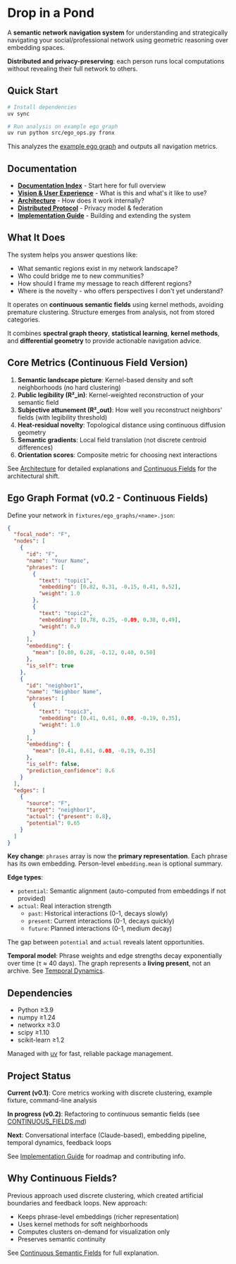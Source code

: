 # Drop in a Pond

A **semantic network navigation system** for understanding and strategically navigating your social/professional network using geometric reasoning over embedding spaces.

**Distributed and privacy-preserving**: each person runs local computations without revealing their full network to others.

## Quick Start

```bash
# Install dependencies
uv sync

# Run analysis on example ego graph
uv run python src/ego_ops.py fronx
```

This analyzes the [example ego graph](fixtures/ego_graphs/fronx.json) and outputs all navigation metrics.

## Documentation

- **[Documentation Index](docs/INDEX.md)** - Start here for full overview
- **[Vision & User Experience](docs/VISION.md)** - What is this and what's it like to use?
- **[Architecture](docs/ARCHITECTURE.md)** - How does it work internally?
- **[Distributed Protocol](docs/DISTRIBUTED.md)** - Privacy model & federation
- **[Implementation Guide](docs/IMPLEMENTATION.md)** - Building and extending the system

## What It Does

The system helps you answer questions like:

- What semantic regions exist in my network landscape?
- Who could bridge me to new communities?
- How should I frame my message to reach different regions?
- Where is the novelty - who offers perspectives I don't yet understand?

It operates on **continuous semantic fields** using kernel methods, avoiding premature clustering. Structure emerges from analysis, not from stored categories.

It combines **spectral graph theory**, **statistical learning**, **kernel methods**, and **differential geometry** to provide actionable navigation advice.

## Core Metrics (Continuous Field Version)

1. **Semantic landscape picture**: Kernel-based density and soft neighborhoods (no hard clustering)
2. **Public legibility (R²_in)**: Kernel-weighted reconstruction of your semantic field
3. **Subjective attunement (R²_out)**: How well you reconstruct neighbors' fields (with legibility threshold)
4. **Heat-residual novelty**: Topological distance using continuous diffusion geometry
5. **Semantic gradients**: Local field translation (not discrete centroid differences)
6. **Orientation scores**: Composite metric for choosing next interactions

See [Architecture](docs/ARCHITECTURE.md) for detailed explanations and [Continuous Fields](docs/CONTINUOUS_FIELDS.md) for the architectural shift.

## Ego Graph Format (v0.2 - Continuous Fields)

Define your network in `fixtures/ego_graphs/<name>.json`:

```json
{
  "focal_node": "F",
  "nodes": [
    {
      "id": "F",
      "name": "Your Name",
      "phrases": [
        {
          "text": "topic1",
          "embedding": [0.82, 0.31, -0.15, 0.41, 0.52],
          "weight": 1.0
        },
        {
          "text": "topic2",
          "embedding": [0.78, 0.25, -0.09, 0.38, 0.49],
          "weight": 0.9
        }
      ],
      "embedding": {
        "mean": [0.80, 0.28, -0.12, 0.40, 0.50]
      },
      "is_self": true
    },
    {
      "id": "neighbor1",
      "name": "Neighbor Name",
      "phrases": [
        {
          "text": "topic3",
          "embedding": [0.41, 0.61, 0.08, -0.19, 0.35],
          "weight": 1.0
        }
      ],
      "embedding": {
        "mean": [0.41, 0.61, 0.08, -0.19, 0.35]
      },
      "is_self": false,
      "prediction_confidence": 0.6
    }
  ],
  "edges": [
    {
      "source": "F",
      "target": "neighbor1",
      "actual": {"present": 0.8},
      "potential": 0.65
    }
  ]
}
```

**Key change**: `phrases` array is now the **primary representation**. Each phrase has its own embedding. Person-level `embedding.mean` is optional summary.

**Edge types**:
- `potential`: Semantic alignment (auto-computed from embeddings if not provided)
- `actual`: Real interaction strength
  - `past`: Historical interactions (0-1, decays slowly)
  - `present`: Current interactions (0-1, decays quickly)
  - `future`: Planned interactions (0-1, medium decay)

The gap between `potential` and `actual` reveals latent opportunities.

**Temporal model**: Phrase weights and edge strengths decay exponentially over time (τ ≈ 40 days). The graph represents a **living present**, not an archive. See [Temporal Dynamics](docs/TEMPORAL_DYNAMICS.md).

## Dependencies

- Python ≥3.9
- numpy ≥1.24
- networkx ≥3.0
- scipy ≥1.10
- scikit-learn ≥1.2

Managed with [uv](https://github.com/astral-sh/uv) for fast, reliable package management.

## Project Status

**Current (v0.1)**: Core metrics working with discrete clustering, example fixture, command-line analysis

**In progress (v0.2)**: Refactoring to continuous semantic fields (see [CONTINUOUS_FIELDS.md](docs/CONTINUOUS_FIELDS.md))

**Next**: Conversational interface (Claude-based), embedding pipeline, temporal dynamics, feedback loops

See [Implementation Guide](docs/IMPLEMENTATION.md) for roadmap and contributing info.

## Why Continuous Fields?

Previous approach used discrete clustering, which created artificial boundaries and feedback loops. New approach:
- Keeps phrase-level embeddings (richer representation)
- Uses kernel methods for soft neighborhoods
- Computes clusters on-demand for visualization only
- Preserves semantic continuity

See [Continuous Semantic Fields](docs/CONTINUOUS_FIELDS.md) for full explanation.
